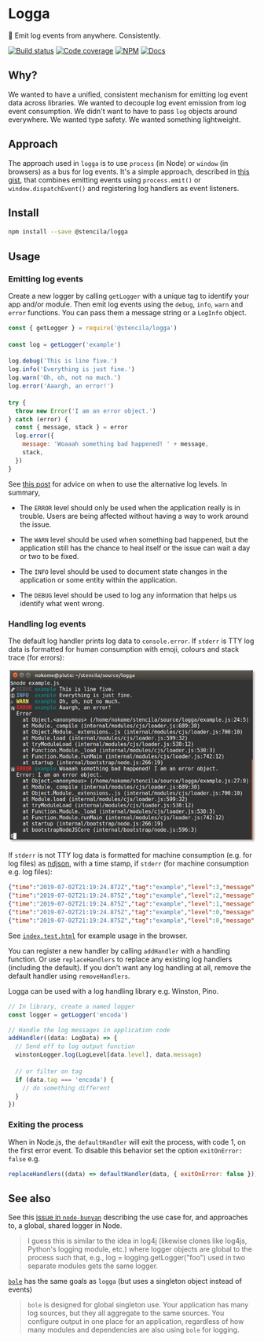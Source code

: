 # Logga

🌲 Emit log events from anywhere. Consistently.

[![Build status](https://travis-ci.org/stencila/logga.svg?branch=master)](https://travis-ci.org/stencila/logga)
[![Code coverage](https://codecov.io/gh/stencila/logga/branch/master/graph/badge.svg)](https://codecov.io/gh/stencila/logga)
[![NPM](https://img.shields.io/npm/v/@stencila/logga.svg?style=flat)](https://www.npmjs.com/package/@stencila/logga)
[![Docs](https://img.shields.io/badge/docs-latest-blue.svg)](https://stencila.github.io/logga/)

## Why?

We wanted to have a unified, consistent mechanism for emitting log event data across libraries. We wanted to decouple log event emission from log event consumption. We didn't want to have to pass `log` objects around everywhere. We wanted type safety. We wanted something lightweight.

## Approach

The approach used in `logga` is to use `process` (in Node) or `window` (in browsers) as a bus for log events. It's a simple approach, described in [this gist](https://gist.github.com/constantology/5f04d5782c1cc019722f), that combines emitting events using `process.emit()` or `window.dispatchEvent()` and registering log handlers as event listeners.

## Install

```bash
npm install --save @stencila/logga
```

## Usage

### Emitting log events

Create a new logger by calling `getLogger` with a unique tag to identify your app and/or module. Then emit log events using the `debug`, `info`, `warn` and `error` functions. You can pass them a message string or a `LogInfo` object.

```js
const { getLogger } = require('@stencila/logga')

const log = getLogger('example')

log.debug('This is line five.')
log.info('Everything is just fine.')
log.warn('Oh, oh, not no much.')
log.error('Aaargh, an error!')

try {
  throw new Error('I am an error object.')
} catch (error) {
  const { message, stack } = error
  log.error({
    message: 'Woaaah something bad happened! ' + message,
    stack,
  })
}
```

See [this post](https://reflectoring.io/logging-levels/) for advice on when to use the alternative log levels. In summary,

- The `ERROR` level should only be used when the application really is in trouble. Users are being affected without having a way to work around the issue.

- The `WARN` level should be used when something bad happened, but the application still has the chance to heal itself or the issue can wait a day or two to be fixed.

- The `INFO` level should be used to document state changes in the application or some entity within the application.

- The `DEBUG` level should be used to log any information that helps us identify what went wrong.

### Handling log events

The default log handler prints log data to `console.error`. If `stderr` is TTY log data is formatted for human consumption with emoji, colours and stack trace (for errors):

![](screenshot.png)

If `stderr` is not TTY log data is formatted for machine consumption (e.g. for log files) as [ndjson](http://ndjson.org/), with a time stamp, if `stderr` (for machine consumption e.g. log files):

```json
{"time":"2019-07-02T21:19:24.872Z","tag":"example","level":3,"message":"This is line five.","stack":"Error\n    at Object.<anonymous> (/home/nokome/stencila/source/logga/example.js:21:5)\n    at Module._compile (internal/modules/cjs/loader.js:689:30)\n    at Object.Module._extensions..js (internal/modules/cjs/loader.js:700:10)\n    at Module.load (internal/modules/cjs/loader.js:599:32)\n    at tryModuleLoad (internal/modules/cjs/loader.js:538:12)\n    at Function.Module._load (internal/modules/cjs/loader.js:530:3)\n    at Function.Module.runMain (internal/modules/cjs/loader.js:742:12)\n    at startup (internal/bootstrap/node.js:266:19)"}
{"time":"2019-07-02T21:19:24.875Z","tag":"example","level":2,"message":"Everything is just fine.","stack":"Error\n    at Object.<anonymous> (/home/nokome/stencila/source/logga/example.js:22:5)\n    at Module._compile (internal/modules/cjs/loader.js:689:30)\n    at Object.Module._extensions..js (internal/modules/cjs/loader.js:700:10)\n    at Module.load (internal/modules/cjs/loader.js:599:32)\n    at tryModuleLoad (internal/modules/cjs/loader.js:538:12)\n    at Function.Module._load (internal/modules/cjs/loader.js:530:3)\n    at Function.Module.runMain (internal/modules/cjs/loader.js:742:12)\n    at startup (internal/bootstrap/node.js:266:19)"}
{"time":"2019-07-02T21:19:24.875Z","tag":"example","level":1,"message":"Oh, oh, not no much.","stack":"Error\n    at Object.<anonymous> (/home/nokome/stencila/source/logga/example.js:23:5)\n    at Module._compile (internal/modules/cjs/loader.js:689:30)\n    at Object.Module._extensions..js (internal/modules/cjs/loader.js:700:10)\n    at Module.load (internal/modules/cjs/loader.js:599:32)\n    at tryModuleLoad (internal/modules/cjs/loader.js:538:12)\n    at Function.Module._load (internal/modules/cjs/loader.js:530:3)\n    at Function.Module.runMain (internal/modules/cjs/loader.js:742:12)\n    at startup (internal/bootstrap/node.js:266:19)"}
{"time":"2019-07-02T21:19:24.875Z","tag":"example","level":0,"message":"Aaargh, an error!","stack":"Error\n    at Object.<anonymous> (/home/nokome/stencila/source/logga/example.js:24:5)\n    at Module._compile (internal/modules/cjs/loader.js:689:30)\n    at Object.Module._extensions..js (internal/modules/cjs/loader.js:700:10)\n    at Module.load (internal/modules/cjs/loader.js:599:32)\n    at tryModuleLoad (internal/modules/cjs/loader.js:538:12)\n    at Function.Module._load (internal/modules/cjs/loader.js:530:3)\n    at Function.Module.runMain (internal/modules/cjs/loader.js:742:12)\n    at startup (internal/bootstrap/node.js:266:19)"}
{"time":"2019-07-02T21:19:24.875Z","tag":"example","level":0,"message":"Woaaah something bad happened! I am an error object.","stack":"Error: I am an error object.\n    at Object.<anonymous> (/home/nokome/stencila/source/logga/example.js:27:9)\n    at Module._compile (internal/modules/cjs/loader.js:689:30)\n    at Object.Module._extensions..js (internal/modules/cjs/loader.js:700:10)\n    at Module.load (internal/modules/cjs/loader.js:599:32)\n    at tryModuleLoad (internal/modules/cjs/loader.js:538:12)\n    at Function.Module._load (internal/modules/cjs/loader.js:530:3)\n    at Function.Module.runMain (internal/modules/cjs/loader.js:742:12)\n    at startup (internal/bootstrap/node.js:266:19)\n    at bootstrapNodeJSCore (internal/bootstrap/node.js:596:3)"}
```

See [`index.test.html`](index.test.html) for example usage in the browser.

You can register a new handler by calling `addHandler` with a handling function. Or use `replaceHandlers` to replace any existing log handlers (including the default). If you don't want any log handling at all, remove the default handler using `removeHandlers`.

Logga can be used with a log handling library e.g. Winston, Pino.

```javascript
// In library, create a named logger
const logger = getLogger('encoda')
```

```javascript
// Handle the log messages in application code
addHandler((data: LogData) => {
  // Send off to log output function
  winstonLogger.log(LogLevel[data.level], data.message)

  // or filter on tag
  if (data.tag === 'encoda') {
    // do something different
  }
})
```

### Exiting the process

When in Node.js, the `defaultHandler` will exit the process, with code 1, on the first error event. To disable this behavior set the option `exitOnError: false` e.g.

```js
replaceHandlers((data) => defaultHandler(data, { exitOnError: false }))
```

## See also

See this [issue in `node-bunyan`](https://github.com/trentm/node-bunyan/issues/116) describing the use case for, and approaches to, a global, shared logger in Node.

> I guess this is similar to the idea in log4j (likewise clones like log4js, Python's logging module, etc.) where logger objects are global to the process such that, e.g., log = logging.getLogger("foo") used in two separate modules gets the same logger.

[`bole`](https://www.npmjs.com/package/bole) has the same goals as `logga` (but uses a singleton object instead of events)

> `bole` is designed for global singleton use. Your application has many log sources, but they all aggregate to the same sources. You configure output in one place for an application, regardless of how many modules and dependencies are also using `bole` for logging.
